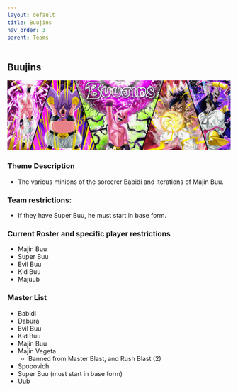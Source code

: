 ```yaml
---
layout: default
title: Buujins
nav_order: 3
parent: Teams
---
```

## Buujins

![](../images/buujins.jpg)

### Theme Description
- The various minions of the sorcerer Babidi and iterations of Majin Buu.

### Team restrictions:
  - If they have Super Buu, he must start in base form.

### Current Roster and specific player restrictions

- Majin Buu
- Super Buu
- Evil Buu
- Kid Buu
- Majuub
  
### Master List
- Babidi
- Dabura
- Evil Buu
- Kid Buu
- Majin Buu
- Majin Vegeta
  - Banned from Master Blast, and Rush Blast (2)
- Spopovich
- Super Buu (must start in base form)
- Uub
